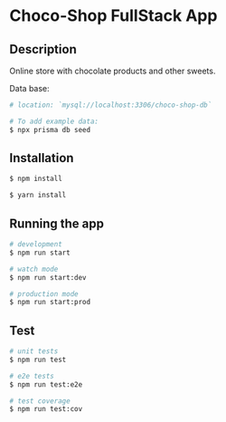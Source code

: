 # Choco-Shop FullStack App


## Description

Online store with chocolate products and other sweets.

Data base:
```bash
# location: `mysql://localhost:3306/choco-shop-db`

# To add example data:
$ npx prisma db seed
```

## Installation

```bash
$ npm install 

$ yarn install
```

## Running the app

```bash
# development
$ npm run start

# watch mode
$ npm run start:dev

# production mode
$ npm run start:prod
```

## Test

```bash
# unit tests
$ npm run test

# e2e tests
$ npm run test:e2e

# test coverage
$ npm run test:cov
```

